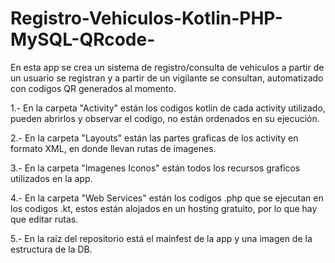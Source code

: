# Registro-Vehiculos-Kotlin-PHP-MySQL-QRcode-
En esta app se crea un sistema de registro/consulta de vehiculos a partir de un usuario se registran y a partir de un vigilante se consultan, automatizado con codigos QR generados al momento.


1.- En la carpeta "Activity" están los codigos kotlin de cada activity utilizado, pueden abrirlos y observar el codigo, no están ordenados en su ejecución.

2.- En la carpeta "Layouts" están las partes graficas de los activity en formato XML, en donde llevan rutas de imagenes.

3.- En la carpeta "Imagenes Iconos" están todos los recursos graficos utilizados en la app.

4.- En la carpeta "Web Services" están los codigos .php que se ejecutan en los codigos .kt, estos están alojados en un hosting gratuito, por lo que hay que editar rutas.

5.- En la raíz del repositorio está el mainfest de la app y una imagen de la estructura de la DB.
